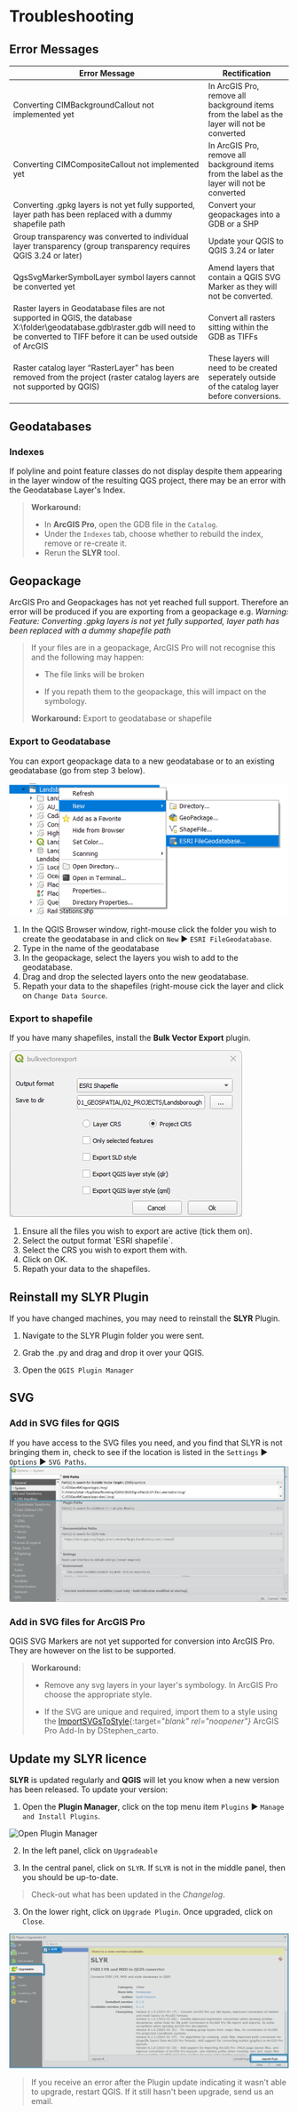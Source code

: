 # Troubleshooting #

## Error Messages ##

 Error Message | Rectification |
 ------------- | ------------- |
 Converting CIMBackgroundCallout not implemented yet | In ArcGIS Pro, remove all background items from the label as the layer will not be converted
 Converting CIMCompositeCallout not implemented yet | In ArcGIS Pro, remove all background items from the label as the layer will not be converted
 Converting .gpkg layers is not yet fully supported, layer path has been replaced with a dummy shapefile path | Convert your geopackages into a GDB or a SHP
 Group transparency was converted to individual layer transparency (group transparency requires QGIS 3.24 or later) | Update your QGIS to QGIS 3.24 or later |
 QgsSvgMarkerSymbolLayer symbol layers cannot be converted yet | Amend layers that contain a QGIS SVG Marker as they will not be converted.  
 Raster layers in Geodatabase files are not supported in QGIS, the database X:\folder\geodatabase.gdb\raster.gdb will need to be converted to TIFF before it can be used outside of ArcGIS | Convert all rasters sitting within the GDB as TIFFs
 Raster catalog layer “RasterLayer” has been removed from the project (raster catalog layers are not supported by QGIS)| These layers will need to be created seperately outside of the catalog layer before conversions.
 
<!---
## heading ##
Issue 
> Impact
 >  - impact
 >  
> **Workaround:** 
 > 
 > - Instruction
--->

## Geodatabases ##
### Indexes
If polyline and point feature classes do not display despite them appearing in the layer window of the resulting QGS project, there may be an error with the Geodatabase Layer's Index. 
> **Workaround:** 
 > 
 > - In **ArcGIS Pro**, open the GDB file in the `Catalog`.
 > - Under the `Indexes` tab, choose whether to rebuild the index, remove or re-create it.
 > - Rerun the **SLYR** tool.

## Geopackage ##
ArcGIS Pro and Geopackages has not yet reached full support. Therefore an error will be produced if you are exporting from a geopackage 
e.g. *Warning: Feature: Converting .gpkg layers is not yet fully supported, layer path has been replaced with a dummy shapefile path*

>  If your files are in a geopackage, ArcGIS Pro will not recognise this and the following may happen:
  > 
  >  - The file links will be broken
  >  
  >  - If you repath them to the geopackage, this will impact on the symbology. 
>
> **Workaround:** Export to geodatabase or shapefile

### Export to Geodatabase ###
You can export geopackage data to a new geodatabase or to an existing geodatabase (go from step 3 below).

![Create GDB in QGIS](../images/gdb_create.png)

1. In the QGIS Browser window, right-mouse click the folder you wish to create the geodatabase in and click on `New` ▶️ `ESRI FileGeodatabase`.
2. Type in the name of the geodatabase
3. In the geopackage, select the layers you wish to add to the geodatabase.
4. Drag and drop the selected layers onto the new geodatabase.
5. Repath your data to the shapefiles (right-mouse cick the layer and click on `Change Data Source`.

### Export to shapefile ###
If you have many shapefiles, install the **Bulk Vector Export** plugin.

![Bulk Vector Export](../images/bulk_vector_export.png)

1. Ensure all the files you wish to export are active (tick them on).
2. Select the output format 'ESRI shapefile`.
3. Select the CRS you wish to export them with.
4. Click on OK.
5. Repath your data to the shapefiles.

## Reinstall my SLYR Plugin ##
If you have changed machines, you may need to reinstall the **SLYR** Plugin. 

1. Navigate to the SLYR Plugin folder you were sent. 

2. Grab the .py and drag and drop it over your QGIS. 

3. Open the `QGIS Plugin Manager`

## SVG ##
### Add in SVG files for QGIS ###
If you have access to the SVG files you need, and you find that SLYR is not bringing them in, check to see if the location is listed in the `Settings` ▶️ `Options` ▶️  `SVG Paths`. 
![SVG Paths](../images/svg_paths.png)

### Add in SVG files for ArcGIS Pro ###
QGIS SVG Markers are not yet supported for conversion into ArcGIS Pro. They are however on the list to be supported. 
> **Workaround:** 
> 
> - Remove any svg layers in your layer's symbology. In ArcGIS Pro choose the appropriate style. 
> 
> - If the SVG are unique and required, import them to a style using the [ImportSVGsToStyle](https://carto.maps.arcgis.com/home/item.html?id=c25ab2da6ae343af9acc632120c7cf01){:target="_blank" rel="noopener"}_ ArcGIS Pro Add-In by DStephen_carto.

## Update my SLYR licence ##
**SLYR** is updated regularly and **QGIS** will let you know when a new version has been released. To update your version:

1. Open the **Plugin Manager**, click on the top menu item `Plugins` ▶️ `Manage and Install Plugins`.

![Open Plugin Manager](../images/plugin_mngr_open2.png)

2. In the left panel, click on `Upgradeable` 

3. In the central panel, click on `SLYR`. If `SLYR` is not in the middle panel, then you should be up-to-date. 
> Check-out what has been updated in the *Changelog*.

3. On the lower right, click on `Upgrade Plugin`. Once upgraded, click on `Close`.

![Update SLYR](../images/upgrade.png)
> If you receive an error after the Plugin update indicating it wasn't able to upgrade, restart QGIS. If it still hasn't been upgrade, send us an email. 

